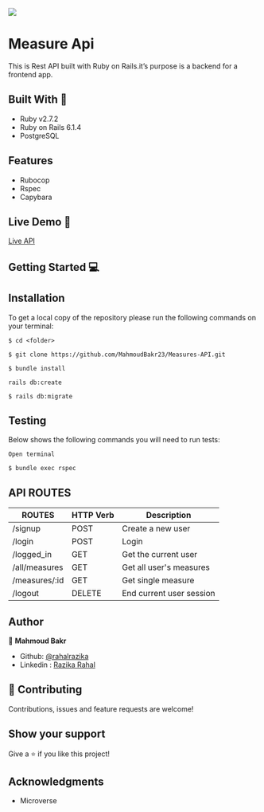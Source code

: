 ![](https://img.shields.io/badge/Microverse-blueviolet)

# Measure Api 
This is Rest API built with Ruby on Rails.it’s purpose is a backend for a frontend app.
## Built With 🔨
- Ruby v2.7.2
- Ruby on Rails 6.1.4
- PostgreSQL

## Features
- Rubocop
- Rspec
- Capybara

## Live Demo 🚀
[Live API](https://dry-hamlet-99385.herokuapp.com/) 

## Getting Started 💻

## Installation

To get a local copy of the repository please run the following commands on your terminal:

```
$ cd <folder>
```

```
$ git clone https://github.com/MahmoudBakr23/Measures-API.git
```

```
$ bundle install
```
```
rails db:create

```

```
$ rails db:migrate
```


## Testing
 

Below shows the following commands you will need to run tests:

```
Open terminal
```

```
$ bundle exec rspec
```

## API ROUTES 
| ROUTES            | HTTP Verb       | Description               | 
| ------------------| --------------- | --------------------------| 
| /signup           | POST            | Create a new user         | 
| /login            | POST            | Login                     |
| /logged_in        | GET             | Get the current user      | 
| /all/measures     | GET             | Get all user's measures   | 
| /measures/:id     | GET             | Get single measure        |
| /logout           | DELETE          | End current user session  |



## Author 

👤 **Mahmoud Bakr**

- Github: [@rahalrazika](https://github.com/MahmoudBakr23)
- Linkedin : [Razika Rahal](https://www.linkedin.com/in/m-bakr/)

## 🤝 Contributing

Contributions, issues and feature requests are welcome!

## Show your support

Give a ⭐️ if you like this project!

## Acknowledgments

-  Microverse
